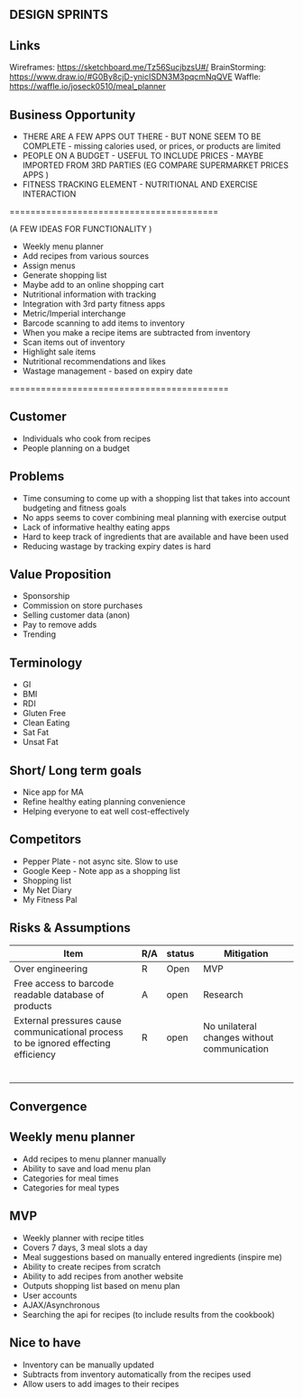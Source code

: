 ## DESIGN SPRINTS

## Links

Wireframes:  https://sketchboard.me/Tz56SucjbzsU#/
BrainStorming:  https://www.draw.io/#G0By8cjD-ynicISDN3M3pqcmNqQVE
Waffle: https://waffle.io/joseck0510/meal_planner

## Business Opportunity

* THERE ARE A FEW APPS OUT THERE - BUT NONE SEEM TO BE COMPLETE - missing calories used, or prices, or products are limited
* PEOPLE ON A BUDGET - USEFUL TO INCLUDE PRICES - MAYBE IMPORTED FROM 3RD PARTIES
  (EG COMPARE SUPERMARKET PRICES APPS )
* FITNESS TRACKING ELEMENT - NUTRITIONAL AND EXERCISE INTERACTION

========================================

  (A FEW IDEAS FOR FUNCTIONALITY )
* Weekly menu planner
* Add recipes from various sources
* Assign menus
* Generate shopping list
* Maybe add to an online shopping cart
* Nutritional information with tracking
* Integration with 3rd party fitness apps
* Metric/Imperial interchange
* Barcode scanning to add items to inventory
* When you make a recipe items are subtracted from inventory
* Scan items out of inventory
* Highlight sale items
* Nutritional recommendations and likes
* Wastage management - based on expiry date

==========================================

## Customer
* Individuals who cook from recipes
* People planning on a budget

## Problems
* Time consuming to come up with a shopping list that takes into account budgeting and fitness goals
* No apps seems to cover combining meal planning with exercise output
* Lack of informative healthy eating apps
* Hard to keep track of ingredients that are available and have been used
* Reducing wastage by tracking expiry dates is hard

## Value Proposition
* Sponsorship
* Commission on store purchases
* Selling customer data (anon)
* Pay to remove adds
* Trending

## Terminology
* GI
* BMI
* RDI
* Gluten Free
* Clean Eating
* Sat Fat
* Unsat Fat

## Short/ Long term goals
* Nice app for MA
* Refine healthy eating planning convenience
* Helping everyone to eat well cost-effectively

## Competitors
* Pepper Plate - not async site.  Slow to use
* Google Keep - Note app as a shopping list
* Shopping list
* My Net Diary
* My Fitness Pal

## Risks & Assumptions

| Item|R/A|status|Mitigation|
|-----|---|------|---|
|Over engineering| R |Open|MVP|
|Free access to barcode readable database of products| A |open|Research|
|External pressures cause communicational process to be ignored effecting efficiency| R |open|No unilateral changes without communication|
|     |   |      |   |
|     |   |      |   |
|     |   |      |   |
|     |   |      |   |
|     |   |      |   |
|     |   |      |   |

## Convergence

## Weekly menu planner

* Add recipes to menu planner manually
* Ability to save and load menu plan
* Categories for meal times
* Categories for meal types

## MVP

* Weekly planner with recipe titles
* Covers 7 days, 3 meal slots a day
* Meal suggestions based on manually entered ingredients (inspire me)
* Ability to create recipes from scratch
* Ability to add recipes from another website
* Outputs shopping list based on menu plan
* User accounts
* AJAX/Asynchronous
* Searching the api for recipes (to include results from the cookbook)

## Nice to have
* Inventory can be manually updated
* Subtracts from inventory automatically from the recipes used
* Allow users to add images to their recipes
